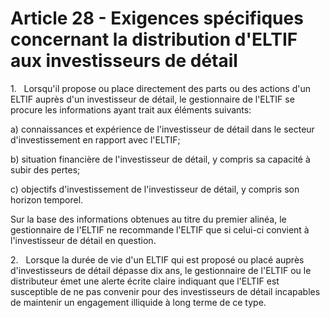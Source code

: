 # Article 28 - Exigences spécifiques concernant la distribution d'ELTIF aux investisseurs de détail


1.   Lorsqu'il propose ou place directement des parts ou des actions d'un ELTIF auprès d'un investisseur de détail, le gestionnaire de l'ELTIF se procure les informations ayant trait aux éléments suivants:

a) connaissances et expérience de l'investisseur de détail dans le secteur d'investissement en rapport avec l'ELTIF;

b) situation financière de l'investisseur de détail, y compris sa capacité à subir des pertes;

c) objectifs d'investissement de l'investisseur de détail, y compris son horizon temporel.

Sur la base des informations obtenues au titre du premier alinéa, le gestionnaire de l'ELTIF ne recommande l'ELTIF que si celui-ci convient à l'investisseur de détail en question.

2.   Lorsque la durée de vie d'un ELTIF qui est proposé ou placé auprès d'investisseurs de détail dépasse dix ans, le gestionnaire de l'ELTIF ou le distributeur émet une alerte écrite claire indiquant que l'ELTIF est susceptible de ne pas convenir pour des investisseurs de détail incapables de maintenir un engagement illiquide à long terme de ce type.
